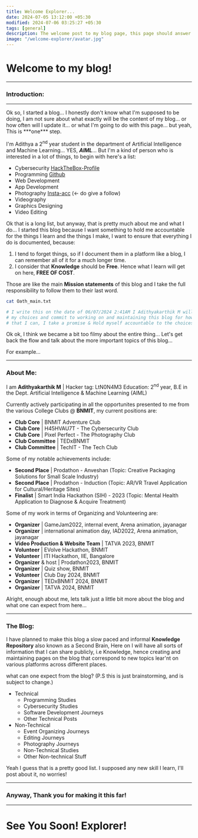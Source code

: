 ```yaml
---
title: Welcome Explorer...
date: 2024-07-05 13:12:00 +05:30
modified: 2024-07-06 03:25:27 +05:30
tags: [general]
description: The welcome post to my blog page, this page should answer all your questions about what this blog is about and what exactly you will get to see on my blog!
image: "/welcome-explorer/avatar.jpg"
---
```


# Welcome to my blog!

<hr>

### Introduction:
<hr>
Ok so, I started a blog... I honestly don't know what I'm supposed to be doing, I am not sure about what exactly will be the content of my blog... or how often will I update it... or what I'm going to do with this page... but yeah, This is ***one*** step.  

I'm Adithya a 2<sup>nd</sup> year student in the department of Artificial Intelligence and Machine Learning... YES, ***AIML***... But I'm a kind of person who is interested in a lot of things, to begin with here's a list:  
- Cybersecurity [HackTheBox-Profile](https://app.hackthebox.com/profile/1997337)  
- Programming [Github](https://github.com/captainion2119)  
- Web Development 
- App Development 
- Photography [Insta-acc](http://instagram.com/voy_with_adi) (<- do give a follow)  
- Videography  
- Graphics Designing  
- Video Editing  

Ok that is a long list, but anyway, that is pretty much about me and what I do... I started this blog because I want something to hold me accountable for the things I learn and the things I make, I want to ensure that everything I do is documented, because:
1. I tend to forget things, so if I document them in a platform like a blog, I can remember all of it for a much longer time.
2. I consider that **Knowledge** should be **Free**. Hence what I learn will get on here, **FREE OF COST**.

Those are like the main <strong>Mission statements</strong> of this blog and I take the full responsibility to follow them to their last word.

```bash
cat Oath_main.txt

# I write this on the date of 06/07/2024 2:41AM I Adithyakarthik M will hold by
# my choices and commit to working on and maintaining this blog for how ever long
# that I can, I take a promise & Hold myself accountable to the choices I have made.

```

Ok ok, I think we became a bit too filmy about the entire thing... Let's get back the flow and talk about the more important topics of this blog...

For example...

<hr>

### About Me:

I am **Adithyakarthik M** | Hacker tag: LtN0N4M3 
Education: 2<sup>nd</sup> year, B.E in the Dept. Artificial Intelligence & Machine Learning (AIML)

Currently actively participating in all the opportunites presented to me from the various College Clubs @ **BNMIT**, my current positions are:
- **Club Core** | BNMIT Adventure Club
- **Club Core** | H45HVAU7T - The Cybersecurity Club
- **Club Core** | Pixel Perfect - The Photography Club
- **Club Committee** | TEDxBNMIT
- **Club Committee** | TechIT - The Tech Club

Some of my notable achievements include:
- **Second Place** | Prodathon - Anveshan (Topic: Creative Packaging Solutions for Small Scale Industry)
- **Second Place** | Prodathon - Induction (Topic: AR/VR Travel Application for Cultural/Heritage Sites)
- **Finalist** | Smart India Hackathon (SIH) - 2023 (Topic: Mental Health Application to Diagnose & Acquire Treatment)

Some of my work in terms of Organizing and Volunteering are:
- **Organizer** | GameJam2022, internal event, Arena animation, jayanagar 
- **Organizer** | international animation day, IAD2022, Arena animation, jayanagar
- **Video Production & Website Team** | TATVA 2023, BNMIT
- **Volunteer** | EVolve Hackathon, BNMIT
- **Volunteer** | ITI Hackathon, IIE, Bangalore
- **Organizer** & host | Prodathon2023, BNMIT 
- **Organizer** | Quiz show, BNMIT
- **Volunteer** | Club Day 2024, BNMIT
- **Organizer** | TEDxBNMIT 2024, BNMIT
- **Organizer** | TATVA 2024, BNMIT

Alright, enough about me, lets talk just a little bit more about the blog and what one can expect from here...

<hr>

### The Blog:
I have planned to make this blog a slow paced and informal <strong>Knowledge Repository</strong> also known as a <a herf="https://www.buildingasecondbrain.com/"  target="_blank" rel="noopener">Second Brain</a>, Here on I will have all sorts of information that I can share publicly, i.e Knowledge, hence creating and maintaining pages on the blog that correspond to new topics lear'nt on various platforms across different places.

what can one expect from the blog?
(P.S this is just brainstorming, and is subject to change.)
- Technical
    - Programming Studies
    - Cybersecurity Studies
    - Software Development Journeys
    - Other Technical Posts
- Non-Technical
    - Event Organizing Journeys
    - Editing Journeys
    - Photography Journeys
    - Non-Technical Studies
    - Other Non-technical Stuff

Yeah I guess that is a pretty good list. I supposed any new skill I learn, I'll post about it, no worries!

<hr>

### Anyway, Thank you for making it this far!

<hr>

# See You Soon! Explorer!